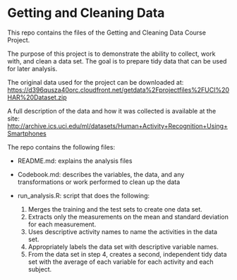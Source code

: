 # Getting and Cleaning Data
This repo contains the files of the Getting and Cleaning Data Course Project.

The purpose of this project is to demonstrate the ability to collect, work with, and clean a data set. The goal is to prepare tidy data that can be used for later analysis.

The original data used for the project can be downloaded at: https://d396qusza40orc.cloudfront.net/getdata%2Fprojectfiles%2FUCI%20HAR%20Dataset.zip 

A full description of the data and how it was collected is available at the site: http://archive.ics.uci.edu/ml/datasets/Human+Activity+Recognition+Using+Smartphones

The repo contains the following files:
  * README.md: explains the analysis files
  * Codebook.md: describes the variables, the data, and any transformations or work performed to clean up the data
  * run_analysis.R: script that does the following:
  
    1. Merges the training and the test sets to create one data set.
    2. Extracts only the measurements on the mean and standard deviation for each measurement.
    3. Uses descriptive activity names to name the activities in the data set.
    4. Appropriately labels the data set with descriptive variable names.
    5. From the data set in step 4, creates a second, independent tidy data set with the average of each variable for each activity and each subject.
